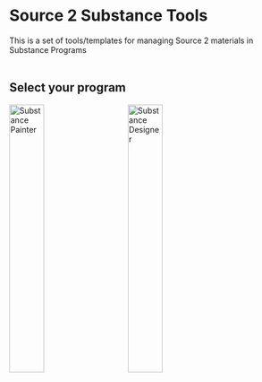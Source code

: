 # Source 2 Substance Tools
This is a set of tools/templates for managing Source 2 materials in Substance Programs
<br/>
<br/>
## Select your program
<p float="left">
<a href="https://github.com/PixelQubed/source2-substance-tools/tree/master/Painter#source-2-material-export-preset-for-substance-painter"><img src="https://img.uxwing.com/wp-content/themes/uxwing/download/brands-social-media/adobe-substance-3d-painter-icon.svg" alt="Substance Painter" width=35%></a>
&nbsp; &nbsp; &nbsp; &nbsp;
<a href="https://github.com/PixelQubed/source2-substance-tools/tree/master/Designer#source-2-material-template-and-tools-for-substance-designer"><img src="https://img.uxwing.com/wp-content/themes/uxwing/download/brands-social-media/adobe-substance-3d-designer-icon.svg" alt="Substance Designer" width=35%></a>
</p>
